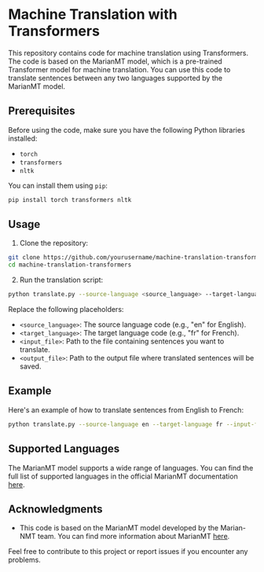 


# Machine Translation with Transformers

This repository contains code for machine translation using Transformers. The code is based on the MarianMT model, which is a pre-trained Transformer model for machine translation. You can use this code to translate sentences between any two languages supported by the MarianMT model.

## Prerequisites

Before using the code, make sure you have the following Python libraries installed:

- `torch`
- `transformers`
- `nltk`

You can install them using `pip`:

```bash
pip install torch transformers nltk
```

## Usage

1. Clone the repository:

```bash
git clone https://github.com/yourusername/machine-translation-transformers.git
cd machine-translation-transformers
```

2. Run the translation script:

```bash
python translate.py --source-language <source_language> --target-language <target_language> --input-file <input_file> --output-file <output_file>
```

Replace the following placeholders:
- `<source_language>`: The source language code (e.g., "en" for English).
- `<target_language>`: The target language code (e.g., "fr" for French).
- `<input_file>`: Path to the file containing sentences you want to translate.
- `<output_file>`: Path to the output file where translated sentences will be saved.

## Example

Here's an example of how to translate sentences from English to French:

```bash
python translate.py --source-language en --target-language fr --input-file input.txt --output-file output.txt
```

## Supported Languages

The MarianMT model supports a wide range of languages. You can find the full list of supported languages in the official MarianMT documentation [here](https://marian-nmt.github.io/docs/marian/description/#supported-languages).


## Acknowledgments

- This code is based on the MarianMT model developed by the Marian-NMT team. You can find more information about MarianMT [here](https://marian-nmt.github.io/).

Feel free to contribute to this project or report issues if you encounter any problems.


